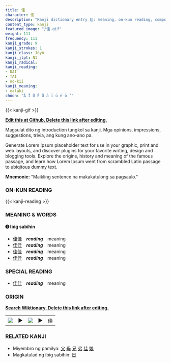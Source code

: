 ```yaml
---
title: 佳
character: 佳
description: "Kanji dictionary entry 佳: meaning, on-kun reading, compounds, origin, related kanji"
content_type: kanji
featured_image: "/佳.gif"
weight: 111
frequency: 111
kanji_grade: 9
kanji_strokes: 1
kanji_class: Jōyō
kanji_jlpt: N1
kanji_radical: 
kanji_reading: 
- DAI
- TAI
- oo-kii
kanji_meaning:
- malaki
chōon: "Ā Ī Ū Ē Ō ā ī ū ē ō ’"
---
```

[//]: # (Don't edit the line below. Kanji animated GIF code is automatically generated.)
{{< kanji-gif >}}

[//]: # (Edit below this line.)

**[Edit this at Github. Delete this link after editing.](https://github.com/tim0g/tim/tree/main/content/kanji/佳/index.md)**

Magsulat dito ng introduction tungkol sa kanji. Mga opinions, impressions, suggestions, trivia, ang kung ano-ano pa.

Generate Lorem Ipsum placeholder text for use in your graphic, print and web layouts, and discover plugins for your favorite writing, design and blogging tools. Explore the origins, history and meaning of the famous passage, and learn how Lorem Ipsum went from scrambled Latin passage to ubiqitous dummy text.
 
**Mnemonic:** "Maikling sentence na makakatulong sa pagsaulo."

### ON-KUN READING

[//]: # (Don't edit the line below. ON-KUN READING code is automatically generated.)
{{< kanji-reading >}}

### MEANING & WORDS

#### ➊ **Ibig sabihin**
  - [佳](../佳)[佳](../佳)　***reading***　meaning
  - [佳](../佳)[佳](../佳)　***reading***　meaning
  - [佳](../佳)[佳](../佳)　***reading***　meaning
  - [佳](../佳)[佳](../佳)　***reading***　meaning

### SPECIAL READING
  - [佳](../佳)[佳](../佳)　***reading***　meaning

### ORIGIN

**[Search Wiktionary. Delete this link after editing.](https://wiktionary.org/wiki/佳)**
<table class="kanji-table"><tr><td>
<img src="60px-佳-bronze.svg.png">
</td><td>▶</td><td>
<img src="60px-佳-oracle.svg.png">
</td><td>▶</td>
<td class="kanji-origin">佳</td>
</tr></table>

### RELATED KANJI
- Miyembro ng pamilya: [父](../父) [母](../母) [兄](../兄) [弟](../弟) [佳](../佳) [娘](../娘)
- Magkatulad ng ibig sabihin: [日](../日)
